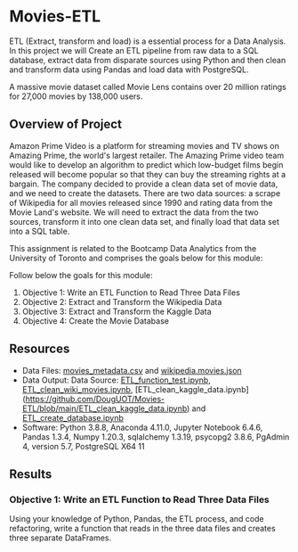 # Movies-ETL
ETL (Extract, transform and load) is a essential process for a Data Analysis. In this project we will Create an ETL pipeline from raw data to a SQL database, extract data from disparate sources using Python and then clean and transform data using Pandas and load data with PostgreSQL.

A massive movie dataset called Movie Lens contains over 20 million ratings for 27,000 movies by 138,000 users.

## Overview of Project

Amazon Prime Video is a platform for streaming movies and TV shows on Amazing Prime, the world's largest retailer. The Amazing Prime video team would like to develop an algorithm to predict which low-budget films begin released will become popular so that they can buy the streaming rights at a bargain. The company decided to provide a clean data set of movie data, and we need to create the datasets. There are two data sources: a scrape of Wikipedia for all movies released since 1990 and rating data from the Movie Land's website. We will need to extract the data from the two sources, transform it into one clean data set, and finally load that data set into a SQL table. 

This assignment is related to the Bootcamp Data Analytics from the University of Toronto and comprises the goals below for this module: 

Follow below the goals for this module:

1) Objective 1: Write an ETL Function to Read Three Data Files
2) Objective 2: Extract and Transform the Wikipedia Data
3) Objective 3: Extract and Transform the Kaggle Data
4) Objective 4: Create the Movie Database

## Resources

* Data Files: [movies_metadata.csv](https://github.com/DougUOT/Movies-ETL/blob/main/Resources/movies_metadata.csv) and [wikipedia.movies.json](https://github.com/DougUOT/Movies-ETL/blob/main/Resources/wikipedia-movies.json)
* Data Output: Data Source: [ETL_function_test.ipynb](https://github.com/DougUOT/Movies-ETL/blob/main/ETL_function_test.ipynb), [ETL_clean_wiki_movies.ipynb](https://github.com/DougUOT/Movies-ETL/blob/main/ETL_clean_wiki_movies.ipynb), [ETL_clean_kaggle_data.ipynb] (https://github.com/DougUOT/Movies-ETL/blob/main/ETL_clean_kaggle_data.ipynb) and [ETL_create_database.ipynb](https://github.com/DougUOT/Movies-ETL/blob/main/ETL_create_database.ipynb)
* Software: Python 3.8.8, Anaconda 4.11.0, Jupyter Notebook 6.4.6, Pandas 1.3.4, Numpy 1.20.3, sqlalchemy 1.3.19, psycopg2 3.8.6, PgAdmin 4, version 5.7, PostgreSQL X64 11

## Results

### Objective 1: Write an ETL Function to Read Three Data Files

Using your knowledge of Python, Pandas, the ETL process, and code refactoring, write a function that reads in the three data files and creates three separate DataFrames.



